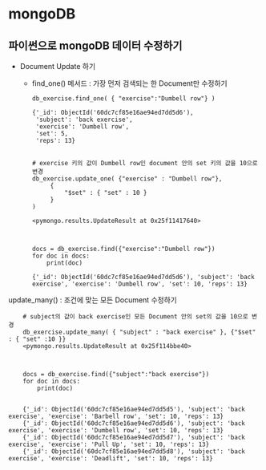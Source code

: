 # mongoDB

## 파이썬으로 mongoDB 데이터 수정하기

- Document Update 하기
  - find_one() 메서드 : 가장 먼저 검색되는 한 Document만 수정하기
 


        db_exercise.find_one( { "exercise":"Dumbell row"} )
        
        {'_id': ObjectId('60dc7cf85e16ae94ed7dd5d6'),
         'subject': 'back exercise',
         'exercise': 'Dumbell row',
         'set': 5,
         'reps': 13}


        # exercise 키의 값이 Dumbell row인 document 안의 set 키의 값을 10으로 변경
        db_exercise.update_one( {"exercise" : "Dumbell row"},
             { 
                 "$set" : { "set" : 10 } 
             }
        )
        
        <pymongo.results.UpdateResult at 0x25f11417640>



        docs = db_exercise.find({"exercise":"Dumbell row"})
        for doc in docs:
            print(doc)

        {'_id': ObjectId('60dc7cf85e16ae94ed7dd5d6'), 'subject': 'back exercise', 'exercise': 'Dumbell row', 'set': 10, 'reps': 13}


update_many() : 조건에 맞는 모든 Document 수정하기
        

        # subject의 값이 back exercise인 모든 Document 안의 set의 값을 10으로 변경
        db_exercise.update_many( { "subject" : "back exercise" }, {"$set" : { "set" :10 }}
        <pymongo.results.UpdateResult at 0x25f114bbe40>
        

        
        docs = db_exercise.find({"subject":"back exercise"})
        for doc in docs:
            print(doc)
        
        
        {'_id': ObjectId('60dc7cf85e16ae94ed7dd5d5'), 'subject': 'back exercise', 'exercise': 'Barbell row', 'set': 10, 'reps': 13}
        {'_id': ObjectId('60dc7cf85e16ae94ed7dd5d6'), 'subject': 'back exercise', 'exercise': 'Dumbell row', 'set': 10, 'reps': 13}
        {'_id': ObjectId('60dc7cf85e16ae94ed7dd5d7'), 'subject': 'back exercise', 'exercise': 'Pull Up', 'set': 10, 'reps': 13}
        {'_id': ObjectId('60dc7cf85e16ae94ed7dd5d8'), 'subject': 'back exercise', 'exercise': 'Deadlift', 'set': 10, 'reps': 13}
